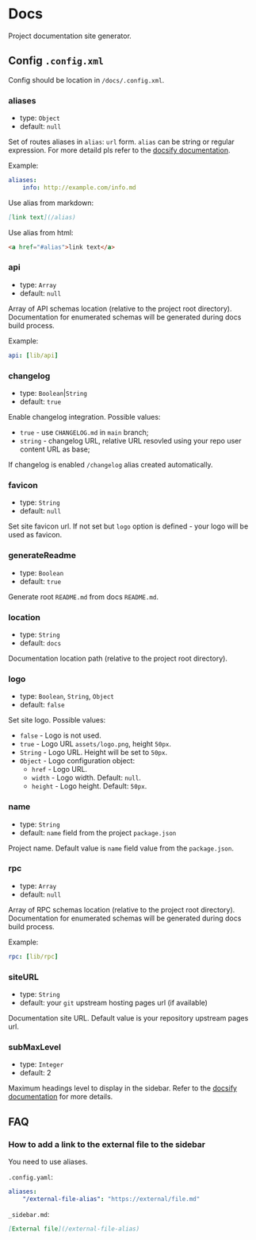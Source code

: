 # Docs

Project documentation site generator.

## Config `.config.xml`

Config should be location in `/docs/.config.xml`.

### aliases

-   type: `Object`
-   default: `null`

Set of routes aliases in `alias`: `url` form. `alias` can be string or regular expression. For more detaild pls refer to the [docsify documentation](https://docsify.js.org/#/configuration?id=alias).

Example:

```yaml
aliases:
    info: http://example.com/info.md
```

Use alias from markdown:

```markdown
[link text](/alias)
```

Use alias from html:

```html
<a href="#alias">link text</a>
```

### api

-   type: `Array`
-   default: `null`

Array of API schemas location (relative to the project root directory). Documentation for enumerated schemas will be generated during docs build process.

Example:

```yaml
api: [lib/api]
```

### changelog

-   type: `Boolean`|`String`
-   default: `true`

Enable changelog integration. Possible values:

-   `true` - use `CHANGELOG.md` in `main` branch;
-   `string` - changelog URL, relative URL resovled using your repo user content URL as base;

If changelog is enabled `/changelog` alias created automatically.

### favicon

-   type: `String`
-   default: `null`

Set site favicon url. If not set but `logo` option is defined - your logo will be used as favicon.

### generateReadme

-   type: `Boolean`
-   default: `true`

Generate root `README.md` from docs `README.md`.

### location

-   type: `String`
-   default: `docs`

Documentation location path (relative to the project root directory).

### logo

-   type: `Boolean`, `String`, `Object`
-   default: `false`

Set site logo. Possible values:

-   `false` - Logo is not used.
-   `true` - Logo URL `assets/logo.png`, height `50px`.
-   `String` - Logo URL. Height will be set to `50px`.
-   `Object` - Logo configuration object:
    -   `href` - Logo URL.
    -   `width` - Logo width. Default: `null`.
    -   `height` - Logo height. Default: `50px`.

### name

-   type: `String`
-   default: `name` field from the project `package.json`

Project name. Default value is `name` field value from the `package.json`.

### rpc

-   type: `Array`
-   default: `null`

Array of RPC schemas location (relative to the project root directory). Documentation for enumerated schemas will be generated during docs build process.

Example:

```yaml
rpc: [lib/rpc]
```

### siteURL

-   type: `String`
-   default: your `git` upstream hosting pages url (if available)

Documentation site URL. Default value is your repository upstream pages url.

### subMaxLevel

-   type: `Integer`
-   default: 2

Maximum headings level to display in the sidebar. Refer to the [docsify documentation](https://docsify.js.org/#/configuration?id=submaxlevel) for more details.

## FAQ

### How to add a link to the external file to the sidebar

You need to use aliases.

`.config.yaml`:

```yaml
aliases:
    "/external-file-alias": "https://external/file.md"
```

`_sidebar.md`:

```md
[External file](/external-file-alias)
```
